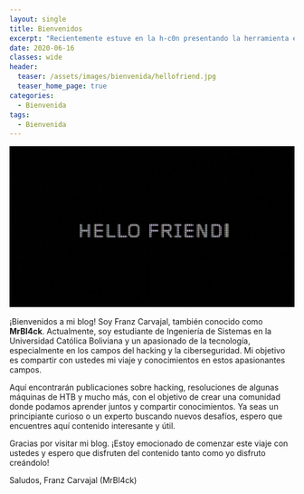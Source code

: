 ```yaml
---
layout: single
title: Bienvenidos
excerpt: "Recientemente estuve en la h-c0n presentando la herramienta evilTrust. En este artículo, comento la utilidad de la herramienta para todos aquellos que la quieran probar. Gracias a los organizadores del evento por invitarme y a todos los presentes por la gran acogida."
date: 2020-06-16
classes: wide
header:
  teaser: /assets/images/bienvenida/hellofriend.jpg
  teaser_home_page: true
categories:
  - Bienvenida
tags:
  - Bienvenida
---
```


<p align="center">
<img src="/assets/images/bienvenida/hellofriend.jpg">
</p>

¡Bienvenidos a mi blog! Soy Franz Carvajal, también conocido como **MrBl4ck**. Actualmente, soy estudiante de Ingeniería de Sistemas en la Universidad Católica Boliviana y un apasionado de la tecnología, especialmente en los campos del hacking y la ciberseguridad. Mi objetivo es compartir con ustedes mi viaje y conocimientos en estos apasionantes campos.

Aquí encontrarán publicaciones sobre hacking, resoluciones de algunas máquinas de HTB y mucho más, con el objetivo de crear una comunidad donde podamos aprender juntos y compartir conocimientos. Ya seas un principiante curioso o un experto buscando nuevos desafíos, espero que encuentres aquí contenido interesante y útil.

Gracias por visitar mi blog. ¡Estoy emocionado de comenzar este viaje con ustedes y espero que disfruten del contenido tanto como yo disfruto creándolo!

Saludos,
Franz Carvajal (MrBl4ck)
